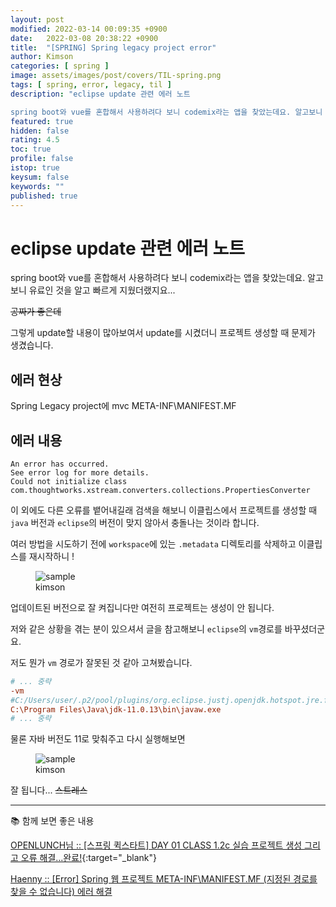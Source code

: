 ```yaml
---
layout: post
modified: 2022-03-14 00:09:35 +0900
date:   2022-03-08 20:38:22 +0900
title:  "[SPRING] Spring legacy project error"
author: Kimson
categories: [ spring ]
image: assets/images/post/covers/TIL-spring.png
tags: [ spring, error, legacy, til ]
description: "eclipse update 관련 에러 노트

spring boot와 vue를 혼합해서 사용하려다 보니 codemix라는 앱을 찾았는데요. 알고보니 유료인 것을 알고 빠르게 지웠더랬지요..."
featured: true
hidden: false
rating: 4.5
toc: true
profile: false
istop: true
keysum: false
keywords: ""
published: true
---
```


# eclipse update 관련 에러 노트

spring boot와 vue를 혼합해서 사용하려다 보니 codemix라는 앱을 찾았는데요. 알고보니 유료인 것을 알고 빠르게 지웠더랬지요...

<del>공짜가 좋은데</del>

그렇게 update할 내용이 많아보여서 update를 시켰더니 프로젝트 생성할 때 문제가 생겼습니다.

## 에러 현상

Spring Legacy project에 mvc META-INF\MANIFEST.MF

## 에러 내용

```plaintext
An error has occurred.
See error log for more details.
Could not initialize class com.thoughtworks.xstream.converters.collections.PropertiesConverter
```

이 외에도 다른 오류를 뱉어내길래 검색을 해보니 이클립스에서 프로젝트를 생성할 때 `java` 버전과 `eclipse`의 버전이 맞지 않아서 충돌나는 것이라 합니다.

여러 방법을 시도하기 전에 `workspace`에 있는 `.metadata` 디렉토리를 삭제하고 이클립스를 재시작하니 !

<figure class="text-center">
<span class="w-inline-block">
   <img src="{{site.baseurl}}/assets/images/post/error/spring-update-error01.png" alt="sample" title="sample">
   <figcaption>kimson</figcaption>
</span>
</figure>

업데이트된 버전으로 잘 켜집니다만 여전히 프로젝트는 생성이 안 됩니다.

저와 같은 상황을 겪는 분이 있으셔서 글을 참고해보니 `eclipse`의 `vm`경로를 바꾸셨더군요.

저도 뭔가 `vm` 경로가 잘못된 것 같아 고쳐봤습니다.

```ini
# ... 중략
-vm
#C:/Users/user/.p2/pool/plugins/org.eclipse.justj.openjdk.hotspot.jre.full.win32.x86_64_17.0.1.v20211116-1657/jre/bin
C:\Program Files\Java\jdk-11.0.13\bin\javaw.exe
# ... 중략
```

물론 자바 버전도 11로 맞춰주고 다시 실행해보면

<figure class="text-center">
<span class="w-inline-block">
   <img src="{{site.baseurl}}/assets/images/post/error/spring-update-error02.png" alt="sample" title="sample">
   <figcaption>kimson</figcaption>
</span>
</figure>

잘 됩니다... <del>스트레스</del>

-----

📚 함께 보면 좋은 내용

[OPENLUNCH님 :: [스프링 퀵스타트] DAY 01 CLASS 1.2c 실습 프로젝트 생성 그리고 오류 해결...완료!](https://openlunch.tistory.com/112){:target="_blank"}

[Haenny :: \[Error\] Spring 웹 프로젝트 META-INF\MANIFEST.MF \(지정된 경로를 찾을 수 없습니다\) 에러 해결](https://haenny.tistory.com/52)

